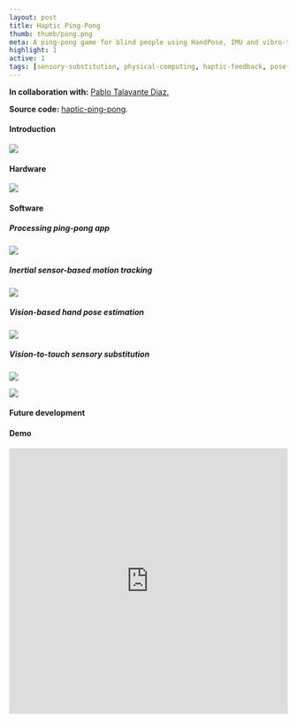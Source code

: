 ```yaml
---
layout: post
title: Haptic Ping-Pong 
thumb: thumb/pong.png
meta: A ping-pong game for blind people using HandPose, IMU and vibro-tactile feedback.   
highlight: 1
active: 1
tags: [sensory-substitution, physical-computing, haptic-feedback, pose-estimation, motion-tracking, sensor-fusion, processing, arduino, imu-sensor, electromagnetic-actuator]
---
```

<p><strong>In collaboration with:</strong> <a href="https://github.com/pablotalavante">Pablo Talavante Diaz.</a></p>
<p><strong>Source code:</strong> <a href="https://github.com/tuengominh/haptic-ping-pong">haptic-ping-pong</a>.</p>

<h4>Introduction</h4>
<img src="{{site.baseurl}}/assets/img/code/pong/pong-1.png" class="img-fluid w-100"/>
<p></p>

<h4>Hardware</h4>
<img src="{{site.baseurl}}/assets/img/code/pong/pong-3.png" class="img-fluid w-100"/>
<p></p>

<h4>Software</h4>
<h5>Processing ping-pong app</h5>
<img src="{{site.baseurl}}/assets/img/code/pong/pong-2.png" class="img-fluid w-100"/>
<p></p>

<h5>Inertial sensor-based motion tracking</h5>
<img src="{{site.baseurl}}/assets/img/code/pong/pong-4.png" class="img-fluid w-100"/>
<p></p>

<h5>Vision-based hand pose estimation</h5>
<img src="{{site.baseurl}}/assets/img/code/pong/pong-5.png" class="img-fluid w-100"/>
<p></p>

<h5>Vision-to-touch sensory substitution</h5>
<img src="{{site.baseurl}}/assets/img/code/pong/pong-6.png" class="img-fluid w-100"/>
<p></p>
<img src="{{site.baseurl}}/assets/img/code/pong/pong-7.png" class="img-fluid w-100"/>
<p></p>

<h4>Future development</h4>
<p></p>

<h4>Demo</h4>
<p></p>
<div class="text-center">
<iframe width="100%" height = "480" src="https://www.youtube.com/embed/SQLM95XENuI" frameborder="0" allow="accelerometer; autoplay; encrypted-media; gyroscope; picture-in-picture" allowfullscreen></iframe>
</div>
<p></p>

